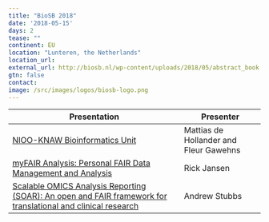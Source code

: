 ```yaml
---
title: "BioSB 2018"
date: '2018-05-15'
days: 2
tease: ""
continent: EU
location: "Lunteren, the Netherlands"
location_url: 
external_url: http://biosb.nl/wp-content/uploads/2018/05/abstract_book.pdf
gtn: false
contact: 
image: /src/images/logos/biosb-logo.png
---
```


| Presentation | Presenter |
| ------- | ----- |
| [NIOO-KNAW Bioinformatics Unit](http://biosb.nl/wp-content/uploads/2018/05/abstract_book.pdf#page=75) | Mattias de Hollander and Fleur Gawehns |
| [myFAIR Analysis: Personal FAIR Data Management and Analysis](http://biosb.nl/wp-content/uploads/2018/05/abstract_book.pdf#page=26) | Rick Jansen |
| [Scalable OMICS Analysis Reporting (SOAR): An open and FAIR framework for translational and clinical research](http://biosb.nl/wp-content/uploads/2018/05/abstract_book.pdf#page=32) | Andrew Stubbs |
